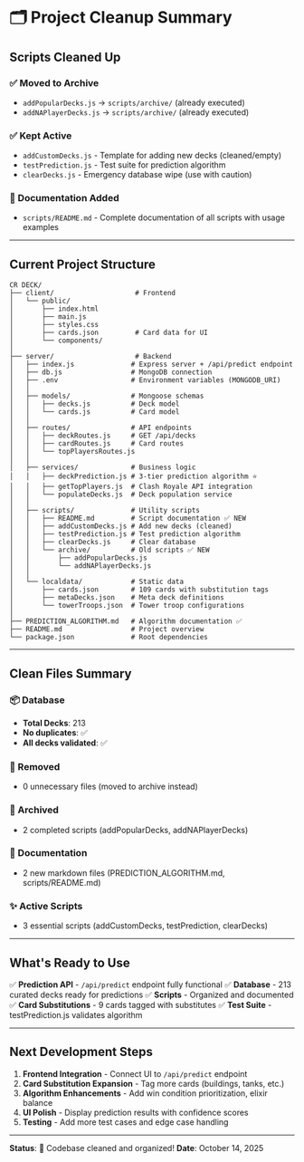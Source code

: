 # 🗂️ Project Cleanup Summary

## Scripts Cleaned Up

### ✅ Moved to Archive
- `addPopularDecks.js` → `scripts/archive/` (already executed)
- `addNAPlayerDecks.js` → `scripts/archive/` (already executed)

### ✅ Kept Active
- `addCustomDecks.js` - Template for adding new decks (cleaned/empty)
- `testPrediction.js` - Test suite for prediction algorithm
- `clearDecks.js` - Emergency database wipe (use with caution)

### 📝 Documentation Added
- `scripts/README.md` - Complete documentation of all scripts with usage examples

---

## Current Project Structure

```
CR DECK/
├── client/                    # Frontend
│   └── public/
│       ├── index.html
│       ├── main.js
│       ├── styles.css
│       ├── cards.json         # Card data for UI
│       └── components/
│
├── server/                    # Backend
│   ├── index.js              # Express server + /api/predict endpoint
│   ├── db.js                 # MongoDB connection
│   ├── .env                  # Environment variables (MONGODB_URI)
│   │
│   ├── models/               # Mongoose schemas
│   │   ├── decks.js          # Deck model
│   │   └── cards.js          # Card model
│   │
│   ├── routes/               # API endpoints
│   │   ├── deckRoutes.js     # GET /api/decks
│   │   ├── cardRoutes.js     # Card routes
│   │   └── topPlayersRoutes.js
│   │
│   ├── services/             # Business logic
│   │   ├── deckPrediction.js # 3-tier prediction algorithm ⭐
│   │   ├── getTopPlayers.js  # Clash Royale API integration
│   │   └── populateDecks.js  # Deck population service
│   │
│   ├── scripts/              # Utility scripts
│   │   ├── README.md         # Script documentation ✅ NEW
│   │   ├── addCustomDecks.js # Add new decks (cleaned)
│   │   ├── testPrediction.js # Test prediction algorithm
│   │   ├── clearDecks.js     # Clear database
│   │   └── archive/          # Old scripts ✅ NEW
│   │       ├── addPopularDecks.js
│   │       └── addNAPlayerDecks.js
│   │
│   └── localdata/            # Static data
│       ├── cards.json        # 109 cards with substitution tags
│       ├── metaDecks.json    # Meta deck definitions
│       └── towerTroops.json  # Tower troop configurations
│
├── PREDICTION_ALGORITHM.md   # Algorithm documentation ✅
├── README.md                 # Project overview
└── package.json              # Root dependencies
```

---

## Clean Files Summary

### 📦 Database
- **Total Decks**: 213
- **No duplicates**: ✅
- **All decks validated**: ✅

### 🧹 Removed
- 0 unnecessary files (moved to archive instead)

### 📁 Archived
- 2 completed scripts (addPopularDecks, addNAPlayerDecks)

### 📝 Documentation
- 2 new markdown files (PREDICTION_ALGORITHM.md, scripts/README.md)

### ✨ Active Scripts
- 3 essential scripts (addCustomDecks, testPrediction, clearDecks)

---

## What's Ready to Use

✅ **Prediction API** - `/api/predict` endpoint fully functional
✅ **Database** - 213 curated decks ready for predictions
✅ **Scripts** - Organized and documented
✅ **Card Substitutions** - 9 cards tagged with substitutes
✅ **Test Suite** - testPrediction.js validates algorithm

---

## Next Development Steps

1. **Frontend Integration** - Connect UI to `/api/predict` endpoint
2. **Card Substitution Expansion** - Tag more cards (buildings, tanks, etc.)
3. **Algorithm Enhancements** - Add win condition prioritization, elixir balance
4. **UI Polish** - Display prediction results with confidence scores
5. **Testing** - Add more test cases and edge case handling

---

**Status**: 🎉 Codebase cleaned and organized!
**Date**: October 14, 2025
